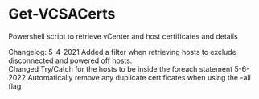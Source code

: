 # Get-VCSACerts
Powershell script to retrieve vCenter and host certificates and details

Changelog:
5-4-2021
  Added a filter when retrieving hosts to exclude disconnected and powered off hosts.  
  Changed Try/Catch for the hosts to be inside the foreach statement
5-6-2022
  Automatically remove any duplicate certificates when using the -all flag
